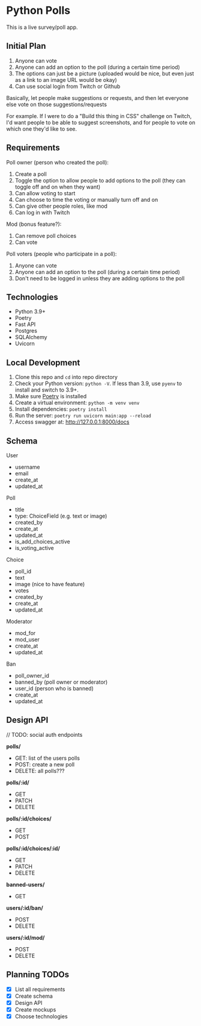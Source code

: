# Python Polls

This is a live survey/poll app.

## Initial Plan

1. Anyone can vote
2. Anyone can add an option to the poll (during a certain time period)
3. The options can just be a picture (uploaded would be nice, but even just as a link to an image URL would be okay)
4. Can use social login from Twitch or Github

Basically, let people make suggestions or requests, and then let everyone else vote on those suggestions/requests

For example. If I were to do a "Build this thing in CSS" challenge on Twitch, I'd want people to be able to suggest screenshots, and for people to vote on which one they'd like to see.

## Requirements

Poll owner (person who created the poll):
1. Create a poll
2. Toggle the option to allow people to add options to the poll (they can toggle off and on when they want)
3. Can allow voting to start
4. Can choose to time the voting or manually turn off and on
5. Can give other people roles, like mod
6. Can log in with Twitch

Mod (bonus feature?):
1. Can remove poll choices
2. Can vote

Poll voters (people who participate in a poll):
1. Anyone can vote
2. Anyone can add an option to the poll (during a certain time period)
3. Don't need to be logged in unless they are adding options to the poll

## Technologies

- Python 3.9+
- Poetry
- Fast API
- Postgres
- SQLAlchemy
- Uvicorn

## Local Development

1. Clone this repo and `cd` into repo directory
2. Check your Python version: `python -V`. If less than 3.9, use `pyenv` to install and switch to 3.9+.
3. Make sure [Poetry](https://python-poetry.org/docs/) is installed
4. Create a virtual environment: `python -m venv venv`
5. Install dependencies: `poetry install`
6. Run the server: `poetry run uvicorn main:app --reload`
7. Access swagger at: http://127.0.0.1:8000/docs

## Schema

User
- username
- email
- create_at
- updated_at

Poll
- title
- type: ChoiceField (e.g. text or image)
- created_by
- create_at
- updated_at
- is_add_choices_active
- is_voting_active

Choice
- poll_id
- text
- image (nice to have feature)
- votes
- created_by
- create_at
- updated_at

Moderator
- mod_for
- mod_user
- create_at
- updated_at

Ban
- poll_owner_id
- banned_by (poll owner or moderator)
- user_id (person who is banned)
- create_at
- updated_at

## Design API

// TODO: social auth endpoints

**polls/**

- GET: list of the users polls
- POST: create a new poll
- DELETE: all polls???

**polls/:id/**

- GET
- PATCH
- DELETE

**polls/:id/choices/**

- GET
- POST

**polls/:id/choices/:id/**

- GET
- PATCH
- DELETE

**banned-users/**

- GET

**users/:id/ban/**

- POST
- DELETE

**users/:id/mod/**

- POST
- DELETE

## Planning TODOs

- [x] List all requirements
- [x] Create schema
- [x] Design API
- [x] Create mockups
- [x] Choose technologies
